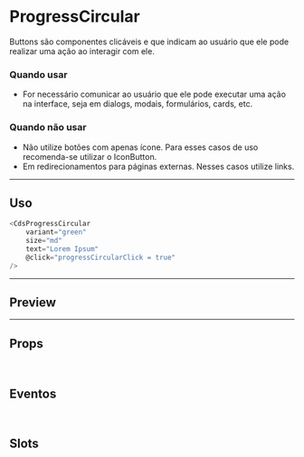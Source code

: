 # ProgressCircular

Buttons são componentes clicáveis e que indicam ao usuário que ele pode realizar uma ação ao interagir com ele.

### Quando usar

- For necessário comunicar ao usuário que ele pode executar uma ação na interface,
  seja em dialogs, modais, formulários, cards, etc.

### Quando não usar

- Não utilize botões com apenas ícone. Para esses casos de uso recomenda-se utilizar o IconButton.
- Em redirecionamentos para páginas externas. Nesses casos utilize links.

---

## Uso

```js
<CdsProgressCircular
	variant="green"
	size="md"
	text="Lorem Ipsum"
	@click="progressCircularClick = true"
/>
```

---

## Preview

<PreviewContainer
	:component="CdsProgressCircular"
	:events="cdsProgressCircularEvents"
/>

---

## Props

<APITable
	name="ProgressCircular"
	section="props"
/>
<br />

## Eventos

<APITable
	name="ProgressCircular"
	section="events"
/>
<br />

## Slots

<APITable
	name="ProgressCircular"
	section="slots"
/>

<script setup>
import CdsProgressCircular from '@/components/ProgressCircular.vue';

const cdsProgressCircularEvents = [
	'progressCircular-click'
];
</script>
